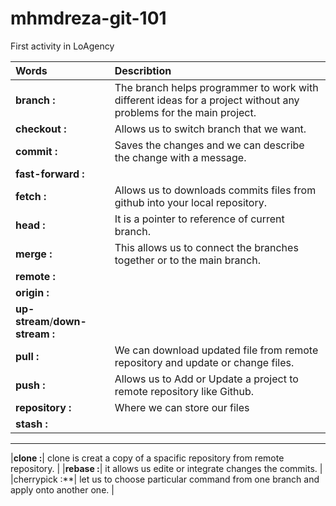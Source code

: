# mhmdreza-git-101
First activity in LoAgency


|  **Words**  |**Describtion**|
|:-------|:----------|
|**branch :**| The branch helps programmer to work with different ideas for a project  without any problems for the main project.|
|**checkout :**| Allows us to switch branch that we want.|
|**commit :**|Saves the changes and we can describe the change with a message.|
|**fast-forward :**|
|**fetch :**| Allows us to downloads commits files from github into your local repository.|
|**head :**|It is a pointer to reference of current branch.|
|**merge :**|This allows us to connect the branches together or to the main branch.|
|**remote :**|
|**origin :**|
|**up-stream**/**down-stream :**|
|**pull :**|We can download updated file from remote repository and update or change files.| 
|**push :**|Allows us to Add or Update a project to remote repository like Github.|
|**repository :**|Where we can store our files
|**stash :**|

***
|**clone :**| clone is creat a copy of a spacific repository from remote repository. |
|**rebase :**| it allows us edite or integrate changes the commits. |
|cherrypick :**| let us to choose particular command from one branch and apply onto another one. |  